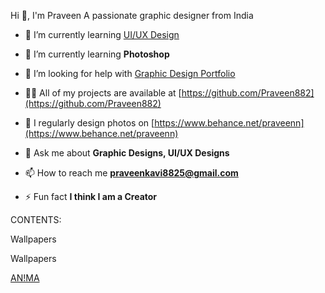 Hi 👋, I'm Praveen
  A passionate graphic designer from India

- 🔭 I’m currently learning [UI/UX Design](https://www.udemy.com/user/praveen-n-125/)

- 🌱 I’m currently learning **Photoshop**

- 🤝 I’m looking for help with [Graphic Design Portfolio](https://github.com/Praveen882/praveen_folio)

- 👨‍💻 All of my projects are available at [https://github.com/Praveen882](https://github.com/Praveen882)

- 📝 I regularly design photos on [https://www.behance.net/praveenn](https://www.behance.net/praveenn)

- 💬 Ask me about **Graphic Designs, UI/UX Designs**

- 📫 How to reach me **praveenkavi8825@gmail.com**

- ⚡ Fun fact **I think I am a Creator**


CONTENTS:

Wallpapers 

Wallpapers

[AN!MA](https://github.com/Praveen882/Edit_Photos/commit/1fbb88cdc3e0ea508c5c4654af57ffb327ab3034)
